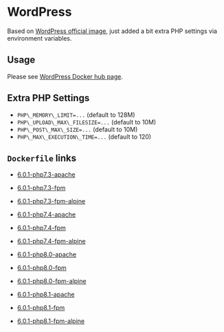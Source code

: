 # WordPress

Based on [WordPress official image](https://hub.docker.com/_/wordpress/), just added a bit extra PHP settings via environment variables.

## Usage

Please see [WordPress Docker hub page](https://hub.docker.com/_/wordpress/).

## Extra PHP Settings

- `PHP\_MEMORY\_LIMIT=...` (default to 128M)
- `PHP\_UPLOAD\_MAX\_FILESIZE=...` (default to 10M)
- `PHP\_POST\_MAX\_SIZE=...` (default to 10M)
- `PHP\_MAX\_EXECUTION\_TIME=...` (default to 120)

## `Dockerfile` links

- [6.0.1-php7.3-apache](https://github.com/alwynpan/docker-wordpress/blob/master/Dockerfile.php7.3-apache)
- [6.0.1-php7.3-fpm](https://github.com/alwynpan/docker-wordpress/blob/master/Dockerfile.php7.3-fpm)
- [6.0.1-php7.3-fpm-alpine](https://github.com/alwynpan/docker-wordpress/blob/master/Dockerfile.php7.3-fpm-alpine)

- [6.0.1-php7.4-apache](https://github.com/alwynpan/docker-wordpress/blob/master/Dockerfile.php7.4-apache)
- [6.0.1-php7.4-fpm](https://github.com/alwynpan/docker-wordpress/blob/master/Dockerfile.php7.4-fpm)
- [6.0.1-php7.4-fpm-alpine](https://github.com/alwynpan/docker-wordpress/blob/master/Dockerfile.php7.4-fpm-alpine)

- [6.0.1-php8.0-apache](https://github.com/alwynpan/docker-wordpress/blob/master/Dockerfile.php8.0-apache)
- [6.0.1-php8.0-fpm](https://github.com/alwynpan/docker-wordpress/blob/master/Dockerfile.php8.0-fpm)
- [6.0.1-php8.0-fpm-alpine](https://github.com/alwynpan/docker-wordpress/blob/master/Dockerfile.php8.0-fpm-alpine)

- [6.0.1-php8.1-apache](https://github.com/alwynpan/docker-wordpress/blob/master/Dockerfile.php8.1-apache)
- [6.0.1-php8.1-fpm](https://github.com/alwynpan/docker-wordpress/blob/master/Dockerfile.php8.1-fpm)
- [6.0.1-php8.1-fpm-alpine](https://github.com/alwynpan/docker-wordpress/blob/master/Dockerfile.php8.1-fpm-alpine)
